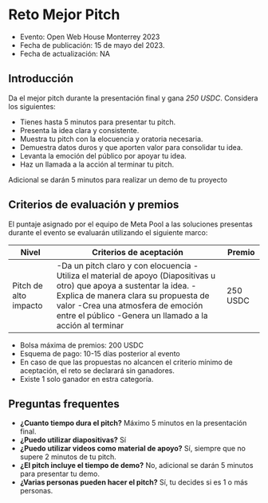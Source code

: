 # Reto Mejor Pitch

* Evento: Open Web House Monterrey 2023
* Fecha de publicación: 15 de mayo del 2023.
* Fecha de actualización: NA
  

## Introducción

Da el mejor pitch durante la presentación final y gana *250 USDC*. Considera los siguientes:

- Tienes hasta 5 minutos para presentar tu pitch. 
- Presenta la idea clara y consistente.
- Muestra tu pitch con la elocuencia y oratoria necesaria.
- Demuestra datos duros y que aporten valor para consolidar tu idea.
- Levanta la emoción del público por apoyar tu idea.
- Haz un llamada a la acción al terminar tu pitch.
 
Adicional se darán 5 minutos para realizar un demo de tu proyecto


## Criterios de evaluación y premios

El puntaje asignado por el equipo de Meta Pool a las soluciones presentas durante el evento se evaluarán utilizando el siguiente marco:

| Nivel                 | Criterios de aceptación                                                                                                                                                                                                                                          | Premio   |
|-----------------------|------------------------------------------------------------------------------------------------------------------------------------------------------------------------------------------------------------------------------------------------------------------|----------|
| Pitch de alto impacto | -Da un pitch claro y con elocuencia -Utiliza el material de apoyo (Diapositivas u otro) que apoya a sustentar la idea. -Explica de manera clara su propuesta de valor -Crea una atmosfera de emoción entre el público -Genera un llamado a la acción al terminar | 250 USDC |


- Bolsa máxima de premios: 200 USDC
- Esquema de pago: 10-15 días posterior al evento
- En caso de que las propuestas no alcancen el criterio mínimo de aceptación, el reto se declarará sin ganadores.
- Existe 1 solo ganador en estra categoría.



## Preguntas frequentes

* **¿Cuanto tiempo dura el pitch?** Máximo 5 minutos en la presentación final. 
* **¿Puedo utilizar diapositivas?** Sí
* **¿Puedo utilizar videos como material de apoyo?** Sí, siempre que no supere 2 minutos de tu pitch.
* **¿El pitch incluye el tiempo de demo?** No, adicional se darán 5 minutos para presentar tu demo.
* **¿Varias personas pueden hacer el pitch?** Sí, tu decides si es 1 o más personas.
  

